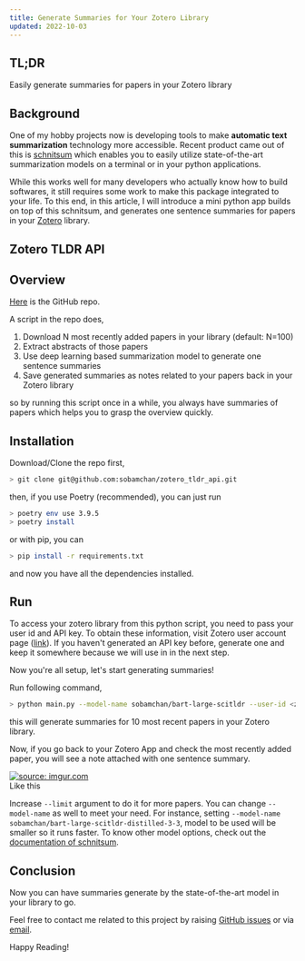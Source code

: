 ```yaml
---
title: Generate Summaries for Your Zotero Library
updated: 2022-10-03
---
```


## TL;DR

Easily generate summaries for papers in your Zotero library


## Background

One of my hobby projects now is developing tools to make **automatic text summarization** technology more accessible.
Recent product came out of this is [schnitsum](https://sotaro.io/posts/schnitsum) which enables you to easily utilize state-of-the-art summarization models on a terminal or in your python applications.

While this works well for many developers who actually know how to build softwares, it still requires some work to make this package integrated to your life.
To this end, in this article, I will introduce a mini python app builds on top of this schnitsum, and generates one sentence summaries for papers in your [Zotero](https://www.zotero.org/) library.


## Zotero TLDR API

## Overview

[Here](https://github.com/sobamchan/zotero_tldr_api) is the GitHub repo.

A script in the repo does,

1. Download N most recently added papers in your library (default: N=100)
2. Extract abstracts of those papers
3. Use deep learning based summarization model to generate one sentence summaries
4. Save generated summaries as notes related to your papers back in your Zotero library

so by running this script once in a while, you always have summaries of papers which helps you to grasp the overview quickly.


## Installation

Download/Clone the repo first,

```sh
> git clone git@github.com:sobamchan/zotero_tldr_api.git
```

then, if you use Poetry (recommended), you can just run

```sh
> poetry env use 3.9.5
> poetry install
```

or with pip, you can

```sh
> pip install -r requirements.txt
```

and now you have all the dependencies installed.


## Run

To access your zotero library from this python script, you need to pass your user id and API key.
To obtain these information, visit Zotero user account page ([link](https://www.zotero.org/settings/keys)).
If you haven't generated an API key before, generate one and keep it somewhere because we will use in in the next step.

Now you're all setup, let's start generating summaries!

Run following command,

```sh
> python main.py --model-name sobamchan/bart-large-scitldr --user-id <zotero_user_id> --zotero-key <zotero_user_key> --limit 10
```

this will generate summaries for 10 most recent papers in your Zotero library.

Now, if you go back to your Zotero App and check the most recently added paper, you will see a note attached with one sentence summary.

<a href="https://imgur.com/Sn0hALn"><img src="https://i.imgur.com/Sn0hALn.png" title="source: imgur.com" /></a>  
Like this

Increase `--limit` argument to do it for more papers.
You can change `--model-name` as well to meet your need.
For instance, setting `--model-name sobamchan/bart-large-scitldr-distilled-3-3`, model to be used will be smaller so it runs faster.
To know other model options, check out the [documentation of schnitsum](https://github.com/sobamchan/schnitsum/).


## Conclusion

Now you can have summaries generate by the state-of-the-art model in your library to go.

Feel free to contact me related to this project by raising [GitHub issues](https://github.com/sobamchan/zotero_tldr_api/issues) or via [email](https://sotaro.io/about).

Happy Reading!
